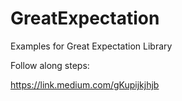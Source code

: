 # GreatExpectation
Examples for Great Expectation Library

Follow along steps:

https://link.medium.com/gKupijkjhjb

